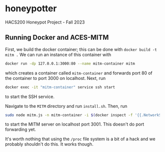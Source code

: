 # honeypotter
HACS200 Honeypot Project - Fall 2023

## Running Docker and ACES-MITM
First, we build the docker container; this can be done with `docker build -t mitm .` We can run an instance of this container with
```bash
docker run -dp 127.0.0.1:3000:80 --name mitm-container mitm
```
which creates a container called `mitm-container` and forwards port 80 of the container to port 3000 on localhost. Next, run
```bash
docker exec -it "mitm-container" service ssh start
```
to start the SSH service.

Navigate to the `MITM` directory and run `install.sh`. Then, run
```bash
sudo node mitm.js -n mitm-container -i $(docker inspect -f '{{.NetworkSettings.IPAddress}}' mitm-container) -p 3001 -a --auto-access-fixed 2 --container-mount-path-prefix /proc --container-mount-path-suffix root --debug
```
to start the MITM server on localhost port 3001. This doesn't do port forwarding yet.

It's worth nothing that using the `/proc` file system is a bit of a hack and we probably shouldn't do this. It works though.
